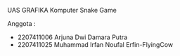 UAS GRAFIKA Komputer 
Snake Game

Anggota :
- 2207411006 Arjuna Dwi Damara Putra
- 2207411025 Muhammad Irfan Noufal   Erfin-FlyingCow
